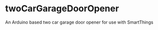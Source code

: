 twoCarGarageDoorOpener
======================

An Arduino based two car garage door opener for use with SmartThings
